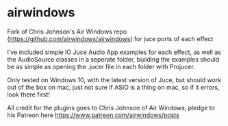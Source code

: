 # airwindows
Fork of Chris Johnson's Air Windows repo (https://github.com/airwindows/airwindows) for juce ports of each effect

I've included simple IO Juce Audio App examples for each effect, as well as the AudioSource classes in a seperate folder, building the examples should be as simple as opening the .jucer file in each folder with Projucer.

Only tested on Windows 10, with the latest version of Juce, but should work out of the box on mac, just not sure if ASIO is a thing on mac, so if it errors, look there first!

All credit for the plugins goes to Chris Johnson of Air Windows,  pledge to his Patreon here https://www.patreon.com/airwindows/posts
